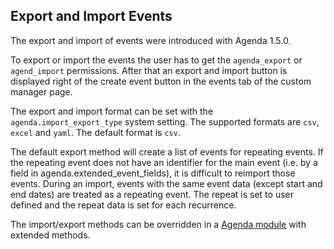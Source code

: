## Export and Import Events

The export and import of events were introduced with Agenda 1.5.0.

To export or import the events the user has to get the `agenda_export` or
`agend_import` permissions. After that an export and import button is displayed
right of the create event button in the events tab of the custom manager page.

The export and import format can be set with the `agenda.import_export_type`
system setting. The supported formats are `csv`, `excel` and `yaml`. The default
format is `csv`.

The default export method will create a list of events for repeating events. If
the repeating event does not have an identifier for the main event (i.e. by a
field in agenda.extended_event_fields), it is difficult to reimport those
events. During an import, events with the same event data (except start and end
dates) are treated as a repeating event. The repeat is set to user defined and
the repeat data is set for each recurrence.

The import/export methods can be overridden in a [Agenda
module](02_Custom_Manager_Page/07_Modules.md) with extended methods.
